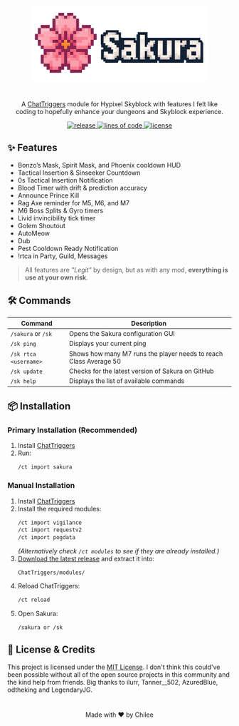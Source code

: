 <p align="center">
  <img src="https://github.com/wzuz/Sakura/blob/main/assets/Sakura.png?raw=true" width="400" alt="Sakura logo">
<h1 align="center"></h1>
<p align="center">
  A <a href="https://chattriggers.com/">ChatTriggers</a> module for Hypixel Skyblock with features I felt like<br>
  coding to hopefully enhance your dungeons and Skyblock experience.
</p>
  
</p>
<p align="center">
  <a href="https://github.com/wzuz/Sakura/releases" target="_blank">
    <img alt="release" src="https://img.shields.io/github/v/release/wzuz/Sakura?style=flat-square&color=E75480&include_prereleases&logo=github&logoColor=white" />
  </a>
  <a href="https://github.com/wzuz/Sakura" target="_blank">
    <img alt="lines of code" src="https://tokei.rs/b1/github/wzuz/Sakura?style=flat-square&color=F06C9B" />
  </a>
  <a href="https://github.com/wzuz/Sakura/blob/main/LICENSE" target="_blank">
    <img alt="license" src="https://img.shields.io/github/license/wzuz/Sakura?style=flat-square&color=F8A1B5&logoColor=black" />
  </a>
</p>

## ✨ Features

- Bonzo’s Mask, Spirit Mask, and Phoenix cooldown HUD
- Tactical Insertion & Sinseeker Countdown
- 0s Tactical Insertion Notification
- Blood Timer with drift & prediction accuracy
- Announce Prince Kill
- Rag Axe reminder for M5, M6, and M7
- M6 Boss Splits & Gyro timers
- Livid invincibility tick timer
- Golem Shoutout
- AutoMeow
- Dub
- Pest Cooldown Ready Notification
- !rtca in Party, Guild, Messages

> All features are *"Legit"* by design, but as with any mod, **everything is use at your own risk**.

## 🛠️ Commands

| Command | Description |
|--------|-------------|
| `/sakura` or `/sk` | Opens the Sakura configuration GUI |
| `/sk ping` | Displays your current ping |
| `/sk rtca <username>` | Shows how many M7 runs the player needs to reach Class Average 50 |
| `/sk update` | Checks for the latest version of Sakura on GitHub |
| `/sk help` | Displays the list of available commands |

## 📦 Installation

### Primary Installation (Recommended)
1. Install [ChatTriggers](https://chattriggers.com/)  
2. Run:  
   ```sh
   /ct import sakura

### Manual Installation
1. Install [ChatTriggers](https://chattriggers.com/)  
2. Install the required modules:
   ```sh
   /ct import vigilance
   /ct import requestv2
   /ct import pogdata
   ```
   *(Alternatively check `/ct modules` to see if they are already installed.)*  
3. [Download the latest release](https://github.com/wzuz/Sakura/releases/latest) and extract it into:
   ```
   ChatTriggers/modules/
   ```
4. Reload ChatTriggers:
   ```sh
   /ct reload
   ```
5. Open Sakura:
   ```sh
   /sakura or /sk
   ```

## 📜 License & Credits

This project is licensed under the [MIT License](https://github.com/wzuz/Sakura/blob/main/LICENSE). I don't think this could've been possible without all of the open source projects in this community and the kind help from friends. Big thanks to ilurr, Tanner__502, AzuredBlue, odtheking and LegendaryJG.

<h1 align="center"></h1>
<p align="center">Made with ❤️ by Chilee</p>
